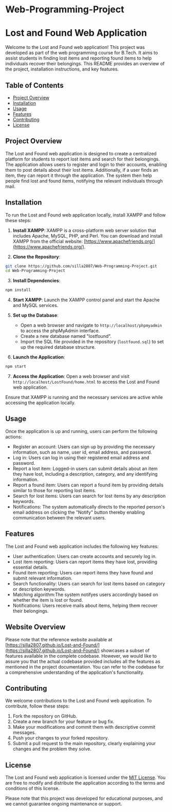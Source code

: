 # Web-Programming-Project

# Lost and Found Web Application

Welcome to the Lost and Found web application! This project was developed as part of the web programming course for B.Tech. It aims to assist students in finding lost items and reporting found items to help individuals recover their belongings. This README provides an overview of the project, installation instructions, and key features.

## Table of Contents
- [Project Overview](#project-overview)
- [Installation](#installation)
- [Usage](#usage)
- [Features](#features)
- [Contributing](#contributing)
- [License](#license)

## Project Overview
The Lost and Found web application is designed to create a centralized platform for students to report lost items and search for their belongings. The application allows users to register and login to their accounts, enabling them to post details about their lost items. Additionally, if a user finds an item, they can report it through the application. The system then help people find lost and found items, notifying the relevant individuals through mail.

## Installation

To run the Lost and Found web application locally, install XAMPP and follow these steps:

1. **Install XAMPP**: XAMPP is a cross-platform web server solution that includes Apache, MySQL, PHP, and Perl. You can download and install XAMPP from the official website: [https://www.apachefriends.org/](https://www.apachefriends.org/).

2. **Clone the Repository**:

```bash
git clone https://github.com/silla2807/Web-Programming-Project.git
cd Web-Programming-Project
```

3. **Install Dependencies**:

```bash
npm install
```

4. **Start XAMPP**: Launch the XAMPP control panel and start the Apache and MySQL services.

5. **Set up the Database**:

   - Open a web browser and navigate to `http://localhost/phpmyadmin` to access the phpMyAdmin interface.
   - Create a new database named "lostfound".
   - Import the SQL file provided in the repository (`lostfound.sql`) to set up the required database structure.

6. **Launch the Application**:

```bash
npm start
```

7. **Access the Application**: Open a web browser and visit `http://localhost/LostFound/home.html` to access the Lost and Found web application.

Ensure that XAMPP is running and the necessary services are active while accessing the application locally.


## Usage
Once the application is up and running, users can perform the following actions:

- Register an account: Users can sign up by providing the necessary information, such as name, user id, email address, and password.
- Log in: Users can log in using their registered email address and password.
- Report a lost item: Logged-in users can submit details about an item they have lost, including a description, category, and any identifying information.
- Report a found item: Users can report a found item by providing details similar to those for reporting lost items.
- Search for lost items: Users can search for lost items by any description keywords.
- Notifications: The system automatically directs to the reported person's email address on clicking the "Notify" button thereby enabling communication between the relevant users.
## Features
The Lost and Found web application includes the following key features:

- User authentication: Users can create accounts and securely log in.
- Lost item reporting: Users can report items they have lost, providing essential details.
- Found item reporting: Users can report items they have found and submit relevant information.
- Search functionality: Users can search for lost items based on category or description keywords.
- Matching algorithm:The system notifyes users accordingly based on whether the item is lost or found.
- Notifications: Users receive mails about items, helping them recover their belongings.

## Website Overview
Please note that the reference website available at [https://silla2807.github.io/Lost-and-Found/](https://silla2807.github.io/Lost-and-Found/) showcases a subset of features available in the complete codebase. However, we would like to assure you that the actual codebase provided includes all the features as mentioned in the project documentation. You can refer to the codebase for a comprehensive understanding of the application's functionality.

## Contributing
We welcome contributions to the Lost and Found web application. To contribute, follow these steps:

1. Fork the repository on GitHub.
2. Create a new branch for your feature or bug fix.
3. Make your modifications and commit them with descriptive commit messages.
4. Push your changes to your forked repository.
5. Submit a pull request to the main repository, clearly explaining your changes and the problem they solve.

## License
The Lost and Found web application is licensed under the [MIT License](LICENSE). You are free to modify and distribute the application according to the terms and conditions of this license.

Please note that this project was developed for educational purposes, and we cannot guarantee ongoing maintenance or support.





